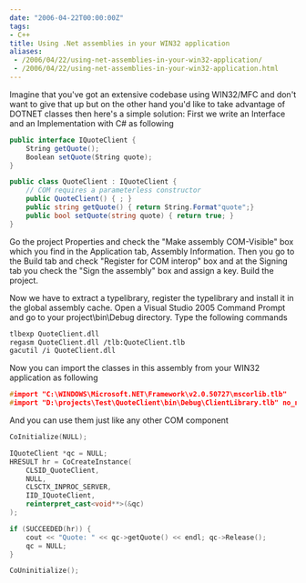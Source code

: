 ```yaml
---
date: "2006-04-22T00:00:00Z"
tags:
- C++
title: Using .Net assemblies in your WIN32 application
aliases:
 - /2006/04/22/using-net-assemblies-in-your-win32-application/
 - /2006/04/22/using-net-assemblies-in-your-win32-application.html
---
```

Imagine that you've got an extensive codebase using WIN32/MFC and don't want to give that up but on the other hand you'd like to take advantage of DOTNET classes then here's a simple solution: First we write an Interface and an Implementation with C# as following

```csharp
public interface IQuoteClient {
	String getQuote();
	Boolean setQuote(String quote);
}

public class QuoteClient : IQuoteClient {
	// COM requires a parameterless constructor
	public QuoteClient() { ; }
	public string getQuote() { return String.Format"quote";}
	public bool setQuote(string quote) { return true; }
}
```

Go the project Properties and check the "Make assembly COM-Visible" box which you find in the Application tab, Assembly Information. Then you go to the Build tab and check "Register for COM interop" box and at the Signing tab you check the "Sign the assembly" box and assign a key. Build the project.

Now we have to extract a typelibrary, register the typelibrary and install it in the global assembly cache. Open a Visual Studio 2005 Command Prompt and go to your project\bin\Debug directory. Type the following commands

```bash
tlbexp QuoteClient.dll
regasm QuoteClient.dll /tlb:QuoteClient.tlb
gacutil /i QuoteClient.dll
```

Now you can import the classes in this assembly from your WIN32 application as following

```cpp
#import "C:\WINDOWS\Microsoft.NET\Framework\v2.0.50727\mscorlib.tlb"
#import "D:\projects\Test\QuoteClient\bin\Debug\ClientLibrary.tlb" no_namespace named_guids
```

And you can use them just like any other COM component

```cpp
CoInitialize(NULL);

IQuoteClient *qc = NULL;
HRESULT hr = CoCreateInstance(
	CLSID_QuoteClient,
	NULL,
	CLSCTX_INPROC_SERVER,
	IID_IQuoteClient,
	reinterpret_cast<void**>(&qc)
);

if (SUCCEEDED(hr)) {
	cout << "Quote: " << qc->getQuote() << endl; qc->Release();
	qc = NULL;
}

CoUninitialize();
```
